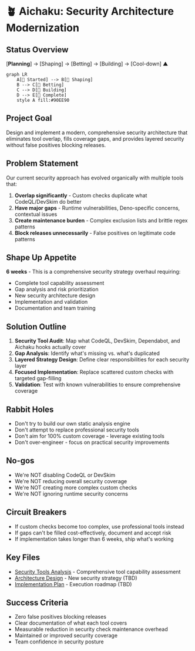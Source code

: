 # 🪴 Aichaku: Security Architecture Modernization

## Status Overview

[**Planning**] → [Shaping] → [Betting] → [Building] → [Cool-down]
     ▲

```mermaid
graph LR
    A[🌱 Started] --> B[🌿 Shaping]
    B --> C[🌿 Betting]
    C --> D[🌿 Building]
    D --> E[🍃 Complete]
    style A fill:#90EE90
```

## Project Goal
Design and implement a modern, comprehensive security architecture that eliminates tool overlap, fills coverage gaps, and provides layered security without false positives blocking releases.

## Problem Statement
Our current security approach has evolved organically with multiple tools that:
1. **Overlap significantly** - Custom checks duplicate what CodeQL/DevSkim do better
2. **Have major gaps** - Runtime vulnerabilities, Deno-specific concerns, contextual issues
3. **Create maintenance burden** - Complex exclusion lists and brittle regex patterns
4. **Block releases unnecessarily** - False positives on legitimate code patterns

## Shape Up Appetite
**6 weeks** - This is a comprehensive security strategy overhaul requiring:
- Complete tool capability assessment
- Gap analysis and risk prioritization  
- New security architecture design
- Implementation and validation
- Documentation and team training

## Solution Outline
1. **Security Tool Audit**: Map what CodeQL, DevSkim, Dependabot, and Aichaku hooks actually cover
2. **Gap Analysis**: Identify what's missing vs. what's duplicated 
3. **Layered Strategy Design**: Define clear responsibilities for each security layer
4. **Focused Implementation**: Replace scattered custom checks with targeted gap-filling
5. **Validation**: Test with known vulnerabilities to ensure comprehensive coverage

## Rabbit Holes
- Don't try to build our own static analysis engine
- Don't attempt to replace professional security tools  
- Don't aim for 100% custom coverage - leverage existing tools
- Don't over-engineer - focus on practical security improvements

## No-gos
- We're NOT disabling CodeQL or DevSkim
- We're NOT reducing overall security coverage
- We're NOT creating more complex custom checks
- We're NOT ignoring runtime security concerns

## Circuit Breakers
- If custom checks become too complex, use professional tools instead
- If gaps can't be filled cost-effectively, document and accept risk
- If implementation takes longer than 6 weeks, ship what's working

## Key Files
- [Security Tools Analysis](security-tools-analysis.md) - Comprehensive tool capability assessment
- [Architecture Design](security-architecture-design.md) - New security strategy (TBD)
- [Implementation Plan](implementation-plan.md) - Execution roadmap (TBD)

## Success Criteria
- Zero false positives blocking releases
- Clear documentation of what each tool covers
- Measurable reduction in security check maintenance overhead
- Maintained or improved security coverage
- Team confidence in security posture